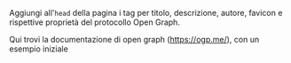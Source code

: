 Aggiungi all'`head` della pagina i tag per titolo, descrizione, autore, favicon e rispettive proprietà del protocollo Open Graph.


Qui trovi la documentazione di open graph (https://ogp.me/), con un esempio iniziale